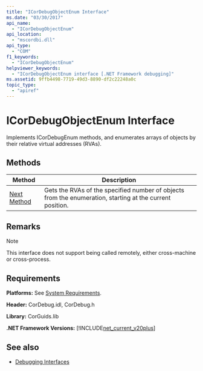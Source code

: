 ```yaml
---
title: "ICorDebugObjectEnum Interface"
ms.date: "03/30/2017"
api_name: 
  - "ICorDebugObjectEnum"
api_location: 
  - "mscordbi.dll"
api_type: 
  - "COM"
f1_keywords: 
  - "ICorDebugObjectEnum"
helpviewer_keywords: 
  - "ICorDebugObjectEnum interface [.NET Framework debugging]"
ms.assetid: 9ffb4498-7719-49d3-8890-df2c22248a0c
topic_type: 
  - "apiref"
---
```

# ICorDebugObjectEnum Interface

Implements ICorDebugEnum methods, and enumerates arrays of objects by their relative virtual addresses (RVAs).  
  
## Methods  
  
|Method|Description|  
|------------|-----------------|  
|[Next Method](../../../../docs/framework/unmanaged-api/debugging/icordebugobjectenum-next-method.md)|Gets the RVAs of the specified number of objects from the enumeration, starting at the current position.|  
  
## Remarks  
  
> [!NOTE]
> This interface does not support being called remotely, either cross-machine or cross-process.  
  
## Requirements  
 **Platforms:** See [System Requirements](../../../../docs/framework/get-started/system-requirements.md).  
  
 **Header:** CorDebug.idl, CorDebug.h  
  
 **Library:** CorGuids.lib  
  
 **.NET Framework Versions:** [!INCLUDE[net_current_v20plus](../../../../includes/net-current-v20plus-md.md)]  
  
## See also

- [Debugging Interfaces](../../../../docs/framework/unmanaged-api/debugging/debugging-interfaces.md)
